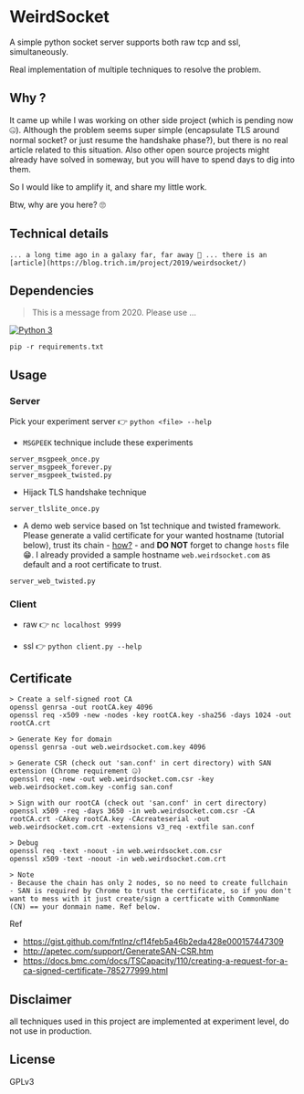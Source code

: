 # WeirdSocket

A simple python socket server supports both raw tcp and ssl, simultaneously.

Real implementation of multiple techniques to resolve the problem.

## Why ?

It came up while I was working on other side project (which is pending now 🤐). Although the problem seems super simple (encapsulate TLS around normal socket? or just resume the handshake phase?), but there is no real article related to this situation. Also other open source projects might already have solved in someway, but you will have to spend days to dig into them.

So I would like to amplify it, and share my little work.

Btw, why are you here? 🙄

## Technical details

```
... a long time ago in a galaxy far, far away 🖖 ... there is an [article](https://blog.trich.im/project/2019/weirdsocket/)
```

## Dependencies

> This is a message from 2020. Please use ...

[![Python 3](https://img.shields.io/badge/python-3-blue.svg)](https://www.python.org/downloads/)

`pip -r requirements.txt`

## Usage

### Server

Pick your experiment server 👉 `python <file> --help`

- `MSGPEEK` technique include these experiments
```
server_msgpeek_once.py
server_msgpeek_forever.py
server_msgpeek_twisted.py
```

- Hijack TLS handshake technique
```
server_tlslite_once.py
```

- A demo web service based on 1st technique and twisted framework. Please generate a valid certificate for your wanted hostname (tutorial below), trust its chain - [how?](https://support.portswigger.net/customer/portal/articles/1783075-installing-burp-s-ca-certificate-in-your-browser) - and **DO NOT** forget to change `hosts` file 😁. I already provided a sample hostname `web.weirdsocket.com` as default and a root certificate to trust.
```
server_web_twisted.py
```

### Client

- raw 👉 `nc localhost 9999`

- ssl 👉 `python client.py --help`

## Certificate

```
> Create a self-signed root CA
openssl genrsa -out rootCA.key 4096
openssl req -x509 -new -nodes -key rootCA.key -sha256 -days 1024 -out rootCA.crt

> Generate Key for domain
openssl genrsa -out web.weirdsocket.com.key 4096

> Generate CSR (check out 'san.conf' in cert directory) with SAN extension (Chrome requirement 🤐)
openssl req -new -out web.weirdsocket.com.csr -key web.weirdsocket.com.key -config san.conf

> Sign with our rootCA (check out 'san.conf' in cert directory)
openssl x509 -req -days 3650 -in web.weirdsocket.com.csr -CA rootCA.crt -CAkey rootCA.key -CAcreateserial -out web.weirdsocket.com.crt -extensions v3_req -extfile san.conf

> Debug
openssl req -text -noout -in web.weirdsocket.com.csr
openssl x509 -text -noout -in web.weirdsocket.com.crt

> Note
- Because the chain has only 2 nodes, so no need to create fullchain
- SAN is required by Chrome to trust the certificate, so if you don't want to mess with it just create/sign a certficate with CommonName (CN) == your donmain name. Ref below.
```

Ref
- https://gist.github.com/fntlnz/cf14feb5a46b2eda428e000157447309
- http://apetec.com/support/GenerateSAN-CSR.htm
- https://docs.bmc.com/docs/TSCapacity/110/creating-a-request-for-a-ca-signed-certificate-785277999.html
 

## Disclaimer

all techniques used in this project are implemented at experiment level, do not use in production.

## License

GPLv3